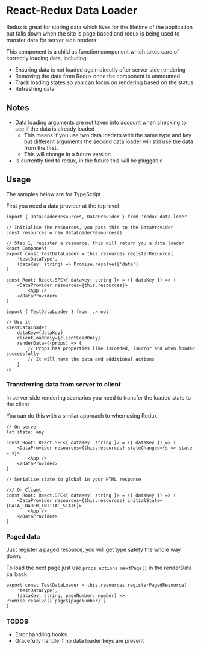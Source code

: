 # React-Redux Data Loader
Redux is great for storing data which lives for the lifetime of the application but falls down 
when the site is page based and redux is being used to transfer data for server side renders.

This component is a child as function component which takes care of correctly loading data, including:

 - Ensuring data is not loaded again directly after server side rendering
 - Removing the data from Redux once the component is unmounted
 - Track loading states so you can focus on rendering based on the status
 - Refreshing data

## Notes
* Data loading arguments are not taken into account when checking to see if the data is already loaded
    * This means if you use two data loaders with the same type and key but different arguments the second data loader will still use the data from the first.
    * This will change in a future version
* Is currently tied to redux, in the future this will be pluggable

## Usage
The samples below are for TypeScript

First you need a data provider at the top level

``` tsx
import { DataLoaderResources, DataProvider } from 'redux-data-loder'

// Initialise the resources, you pass this to the DataProvider
const resources = new DataLoaderResources()

// Step 1, register a resource, this will return you a data loader React Component
export const TestDataLoader = this.resources.registerResource(
    'testDataType',
    (dataKey: string) => Promise.resolve(['data']
)

const Root: React.SFC<{ dataKey: string }> = ({ dataKey }) => (
    <DataProvider resources={this.resources}>
        <App />
    </DataProvider>
)
```

``` tsx
import { TestDataLoader } from './root'

// Use it
<TestDataLoader
    dataKey={dataKey}
    clientLoadOnly={clientLoadOnly}
    renderData={(props) => {
        // Props has properties like isLoaded, isError and when loaded successfully
        // It will have the data and additional actions
    }
/>
```

### Transferring data from server to client
In server side rendering scenarios you need to transfer the loaded state to the client

You can do this with a similar approach to when using Redux.

``` tsx
// On server
let state: any

const Root: React.SFC<{ dataKey: string }> = ({ dataKey }) => (
    <DataProvider resources={this.resources} stateChanged={s => state = s}>
        <App />
    </DataProvider>
)

// Serialise state to global in your HTML response

/// On Client
const Root: React.SFC<{ dataKey: string }> = ({ dataKey }) => (
    <DataProvider resources={this.resources} initialState={DATA_LOADER_INITIAL_STATE}>
        <App />
    </DataProvider>
)
```

### Paged data
Just register a paged resource, you will get type safety the whole way down.

To load the next page just use `props.actions.nextPage()` in the renderData callback
``` tsx
export const TestDataLoader = this.resources.registerPagedResource(
    'testDataType',
    (dataKey: string, pageNumber: number) => Promise.resolve([`page${pageNumber}`]
)
```

### TODOS
 - Error handling hooks
 - Gracefully handle if no data loader keys are present
